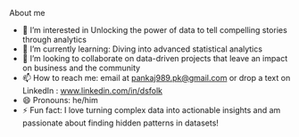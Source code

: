 About me
- 👀 I’m interested in Unlocking the power of data to tell compelling stories through analytics
- 🌱 I’m currently learning: Diving into advanced statistical analytics
- 💞️ I’m looking to collaborate on data-driven projects that leave an impact on business and the community
- 📫 How to reach me: email at pankaj989.pk@gmail.com or drop a text on LinkedIn : www.linkedin.com/in/dsfolk
- 😄 Pronouns: he/him
- ⚡ Fun fact: I love turning complex data into actionable insights and am passionate about finding hidden patterns in datasets!

<!---
Pankaj-DS007/Pankaj-DS007 is a ✨ special ✨ repository because its `README.md` (this file) appears on your GitHub profile.
You can click the Preview link to take a look at your changes.
--->
